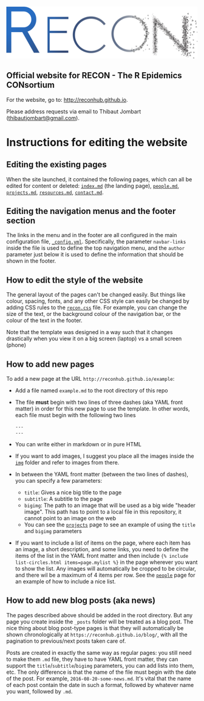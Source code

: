 ![RECON logo](img/logo.png)

## Official website for RECON - The R Epidemics CONsortium

For the website, go to: http://reconhub.github.io.

Please address requests via email to Thibaut Jombart ([thibautjombart@gmail.com](thibautjombart@gmail.com)).

# Instructions for editing the website

## Editing the existing pages

When the site launched, it contained the following pages, which can all be edited for content or deleted: [`index.md`](./index.md) (the landing page), [`people.md`](./people.md), [`projects.md`](./projects.md), [`resources.md`](./resources.md), [`contact.md`](./contact.md).

## Editing the navigation menus and the footer section

The links in the menu and in the footer are all configured in the main configuration file, [`_config.yml`](./_config.yml). Specifically, the parameter `navbar-links` inside the file is used to define the top navigation menu, and the `author` parameter just below it is used to define the information that should be shown in the footer.

## How to edit the style of the website

The general layout of the pages can't be changed easily.  But things like colour, spacing, fonts, and any other CSS style can easily be changed by adding CSS rules to the [`recon.css`](./css/recon.css) file. For example, you can change the size of the text, or the background colour of the navigation bar, or the colour of the text in the footer.

Note that the template was designed in a way such that it changes drastically when you view it on a big screen (laptop) vs a small screen (phone)

## How to add new pages

To add a new page at the URL `http://reconhub.github.io/example`:

- Add a file named `example.md` to the root directory of this repo
- The file **must** begin with two lines of three dashes (aka YAML front matter) in order for this new page to use the template. In other words, each file must begin with the following two lines

    ```
    ---
    ---
    ```
- You can write either in markdown or in pure HTML
- If you want to add images, I suggest you place all the images inside the [`img`](./img) folder and refer to images from there.
- In between the YAML front matter (between the two lines of dashes), you can specify a few parameters:
  - `title`: Gives a nice big title to the page
  - `subtitle`: A subtitle to the page
  - `bigimg`: The path to an image that will be used as a big wide "header image". This path has to point to a local file in this repository, it cannot point to an image on the web
  - You can see the [`projects`](https://raw.githubusercontent.com/reconhub/reconhub.github.io/2d944bfa887121b8e4f0d88df03a23e424bd1e79/projects.md) page to see an example of using the `title` and `bigimg` parameters
- If you want to include a list of items on the page, where each item has an image, a short description, and some links, you need to define the items of the list in the YAML front matter and then include `{% include list-circles.html items=page.mylist %}` in the page wherever you want to show the list. Any images will automatically be cropped to be circular, and there wil be a maximum of 4 items per row. See the [`people`](https://raw.githubusercontent.com/reconhub/reconhub.github.io/89dbea917f4223d768e51dfc6e825b974144dea4/people.md) page for an example of how to include a nice list.

## How to add new blog posts (aka news)

The pages described above should be added in the root directory. But any page you create inside the `_posts` folder will be treated as a blog post. The nice thing about blog post-type pages is that they will automatically be shown chronologically at `https://reconhub.github.io/blog/`, with all the pagination to previous/next posts taken care of.

Posts are created in exactly the same way as regular pages: you still need to make them `.md` file, they have to have YAML front matter, they can support the `title`/`subtitle`/`bigimg` parameters, you can add lists into them, etc. The only difference is that the name of the file must begin with the date of the post. For example, `2016-08-20-some-news.md`. It's vital that the name of each post contain the date in such a format, followed by whatever name you want, followed by `.md`.
